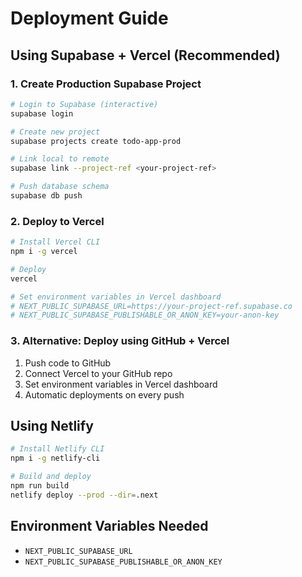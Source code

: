 # Deployment Guide

## Using Supabase + Vercel (Recommended)

### 1. Create Production Supabase Project
```bash
# Login to Supabase (interactive)
supabase login

# Create new project
supabase projects create todo-app-prod

# Link local to remote
supabase link --project-ref <your-project-ref>

# Push database schema
supabase db push
```

### 2. Deploy to Vercel
```bash
# Install Vercel CLI
npm i -g vercel

# Deploy
vercel

# Set environment variables in Vercel dashboard
# NEXT_PUBLIC_SUPABASE_URL=https://your-project-ref.supabase.co
# NEXT_PUBLIC_SUPABASE_PUBLISHABLE_OR_ANON_KEY=your-anon-key
```

### 3. Alternative: Deploy using GitHub + Vercel
1. Push code to GitHub
2. Connect Vercel to your GitHub repo
3. Set environment variables in Vercel dashboard
4. Automatic deployments on every push

## Using Netlify
```bash
# Install Netlify CLI
npm i -g netlify-cli

# Build and deploy
npm run build
netlify deploy --prod --dir=.next
```

## Environment Variables Needed
- `NEXT_PUBLIC_SUPABASE_URL`
- `NEXT_PUBLIC_SUPABASE_PUBLISHABLE_OR_ANON_KEY`